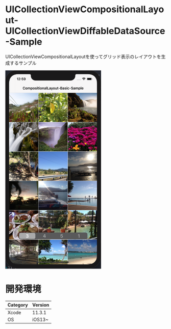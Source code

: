 # UICollectionViewCompositionalLayout-UICollectionViewDiffableDataSource-Sample
UICollectionViewCompositionalLayoutを使ってグリッド表示のレイアウトを生成するサンプル

<img src="https://github.com/ddd503/Image-Resource/raw/master/image/compsitionalLayout-grid.png" width="300">

# 開発環境

|Category | Version |
|:-----------|:------------|
| Xcode | 11.3.1 |
| OS | iOS13~ |
